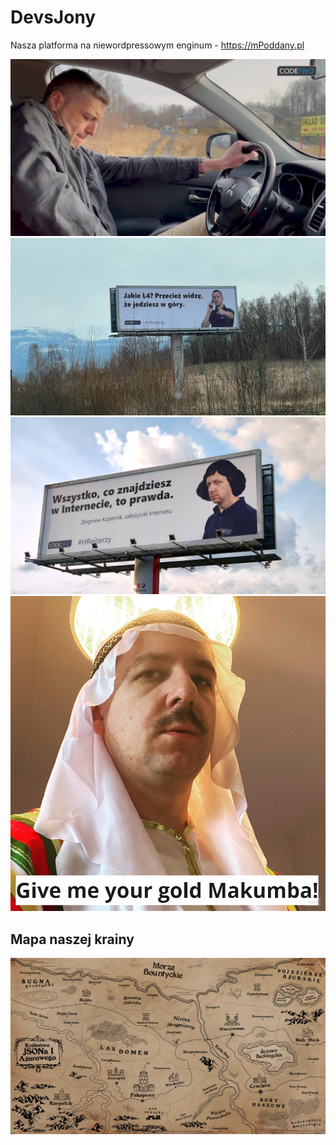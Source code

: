 # DevsJony

Nasza platforma na niewordpressowym enginum - https://mPoddany.pl

![](./l4.png)
![](./jakie-l4.jpg)
![](./HRejterzy-FakeNews.png)
![](./MAKUMBA.png)

## Mapa naszej krainy
![](./krolestwo-jsona.jpg)
